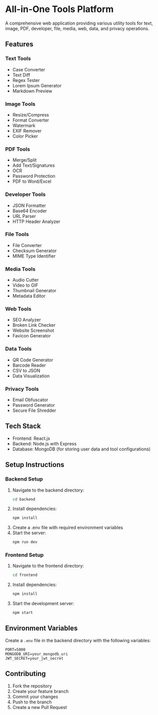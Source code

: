 # All-in-One Tools Platform

A comprehensive web application providing various utility tools for text, image, PDF, developer, file, media, web, data, and privacy operations.

## Features

### Text Tools
- Case Converter
- Text Diff
- Regex Tester
- Lorem Ipsum Generator
- Markdown Preview

### Image Tools
- Resize/Compress
- Format Converter
- Watermark
- EXIF Remover
- Color Picker

### PDF Tools
- Merge/Split
- Add Text/Signatures
- OCR
- Password Protection
- PDF to Word/Excel

### Developer Tools
- JSON Formatter
- Base64 Encoder
- URL Parser
- HTTP Header Analyzer

### File Tools
- File Converter
- Checksum Generator
- MIME Type Identifier

### Media Tools
- Audio Cutter
- Video to GIF
- Thumbnail Generator
- Metadata Editor

### Web Tools
- SEO Analyzer
- Broken Link Checker
- Website Screenshot
- Favicon Generator

### Data Tools
- QR Code Generator
- Barcode Reader
- CSV to JSON
- Data Visualization

### Privacy Tools
- Email Obfuscator
- Password Generator
- Secure File Shredder

## Tech Stack

- Frontend: React.js
- Backend: Node.js with Express
- Database: MongoDB (for storing user data and tool configurations)

## Setup Instructions

### Backend Setup
1. Navigate to the backend directory:
   ```bash
   cd backend
   ```
2. Install dependencies:
   ```bash
   npm install
   ```
3. Create a .env file with required environment variables
4. Start the server:
   ```bash
   npm run dev
   ```

### Frontend Setup
1. Navigate to the frontend directory:
   ```bash
   cd frontend
   ```
2. Install dependencies:
   ```bash
   npm install
   ```
3. Start the development server:
   ```bash
   npm start
   ```

## Environment Variables

Create a `.env` file in the backend directory with the following variables:
```
PORT=5000
MONGODB_URI=your_mongodb_uri
JWT_SECRET=your_jwt_secret
```

## Contributing

1. Fork the repository
2. Create your feature branch
3. Commit your changes
4. Push to the branch
5. Create a new Pull Request 